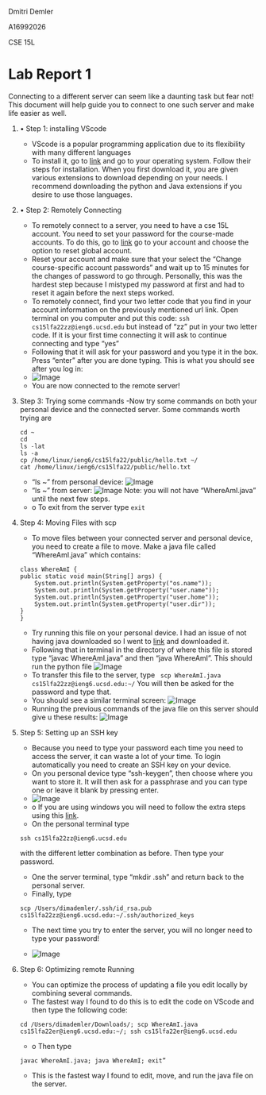 Dmitri Demler
  
A16992026
  
CSE 15L
# Lab Report 1

Connecting to a different server can seem like a daunting task but fear not! This document will help guide you to connect to one such server and make life easier as well.

1. •	Step 1: installing VScode
    -	VScode is a popular programming application due to its flexibility with many different languages
    -	To install it, go to [link](https://code.visualstudio.com/download) and go to your operating system. Follow their steps for installation. When you first download it, you are given various extensions to download depending on your needs. I recommend downloading the python and Java extensions if you desire to use those languages.
2. •	Step 2: Remotely Connecting
    - To remotely connect to a server, you need to have a cse 15L account. You need to set your password for the course-made accounts. To do this, go to [link](https://sdacs.ucsd.edu/~icc/index.php) go to your account and choose the option to reset global account. 
    - Reset your account and make sure that your select the “Change course-specific account passwords” and wait up to 15 minutes for the changes of password to go through. Personally, this was the hardest step because I mistyped my password at first and had to reset it again before the next steps worked. 
    - To remotely connect, find your two letter code that you find in your account information on the previously mentioned url link. Open terminal on you computer and put this code: 
    ````ssh cs15lfa22zz@ieng6.ucsd.edu````
    but instead of “zz” put in your two letter code. If it is your first time connecting it will ask to continue connecting and type “yes”
    - Following that it will ask for your password and you type it in the box. Press “enter” after you are done typing. This is what you should see after you log in: 
    - ![Image](https://dimapdemler.github.io/cse15l-lab-reports/images/cse15L_lab1_image1.jpg)
    - You are now connected to the remote server!
3. Step 3: Trying some commands
    -Now try some commands on both your personal device and the connected server. Some commands worth trying are 
    ````
    cd ~
    cd
    ls -lat
    ls -a
    cp /home/linux/ieng6/cs15lfa22/public/hello.txt ~/
    cat /home/linux/ieng6/cs15lfa22/public/hello.txt
    ````
    - “ls ~” from personal device: ![Image](https://dimapdemler.github.io/cse15l-lab-reports/images/cse15L_lab1_image2.png)
    - “ls ~” from server: ![Image](https://dimapdemler.github.io/cse15l-lab-reports/images/cse15L_lab1_image3.png) Note: you will not have “WhereAmI.java” until the next few steps.
    - o	To exit from the server type ````exit````
4. Step 4: Moving Files with scp
    - To move files between your connected server and personal device, you need to create a file to move. Make a java file called “WhereAmI.java” which contains: 
     
    ````
    class WhereAmI {
    public static void main(String[] args) {
        System.out.println(System.getProperty("os.name"));
        System.out.println(System.getProperty("user.name"));
        System.out.println(System.getProperty("user.home"));
        System.out.println(System.getProperty("user.dir"));
    }
    }
    `````
    - Try running this file on your personal device. I had an issue of not having java downloaded so I went to [link](https://www.oracle.com/java/technologies/downloads/#jdk19-mac) and downloaded it. 
    - Following that in terminal in the directory of where this file is stored type “javac WhereAmI.java” and then “java WhereAmI”. This should run the python file ![Image](https://dimapdemler.github.io/cse15l-lab-reports/images/cse15L_lab1_image4.jpg)
    - To transfer this file to the server, type 
    ```` scp WhereAmI.java cs15lfa22zz@ieng6.ucsd.edu:~/```` 
    You will then be asked for the password and type that. 
    - You should see a similar terminal screen:
    ![Image](https://dimapdemler.github.io/cse15l-lab-reports/images/cse15L_lab1_image5.jpg)
    - Running the previous commands of the java file on this server should give u these results:
    ![Image](https://dimapdemler.github.io/cse15l-lab-reports/images/cse15L_lab1_image6.jpg)
5. Step 5: Setting up an SSH key
    - Because you need to type your password each time you need to access the server, it can waste a lot of your time. To login automatically you need to create an SSH key on your device.
    - On you personal device type “ssh-keygen”, then choose where you want to store it. It will then ask for a passphrase and you can type one or leave it blank by pressing enter. 
    - ![Image](https://dimapdemler.github.io/cse15l-lab-reports/images/cse15L_lab1_image7.jpg)
    - o	If you are using windows you will need to follow the extra steps using this [link](https://docs.microsoft.com/en-us/windows-server/administration/openssh/openssh_keymanagement#user-key-generation). 
    - On the personal terminal type 
    ```` 
    ssh cs15lfa22zz@ieng6.ucsd.edu
    ```` 
    with the different letter combination as before. Then type your password.
    - One the server terminal, type “mkdir .ssh”  and return back to the personal server.
    - Finally, type 
    ````
    scp /Users/dimademler/.ssh/id_rsa.pub cs15lfa22zz@ieng6.ucsd.edu:~/.ssh/authorized_keys
    ````
    - The next time you try to enter the server, you will no longer need to type your password!  

    - ![Image](https://dimapdemler.github.io/cse15l-lab-reports/images/cse15L_lab1_image8.jpg)
6. Step 6: Optimizing remote Running
    - You can optimize the process of updating a file you edit locally by combining several commands.
    - The fastest way I found to do this is to edit the code on VScode and then type the following code: 
    ````
    cd /Users/dimademler/Downloads/; scp WhereAmI.java cs15lfa22er@ieng6.ucsd.edu:~/; ssh cs15lfa22er@ieng6.ucsd.edu
    ````
    - o	Then type 
    ````
    javac WhereAmI.java; java WhereAmI; exit” 
    ````
    - This is the fastest way I found to edit, move, and run the java file on the server. 





